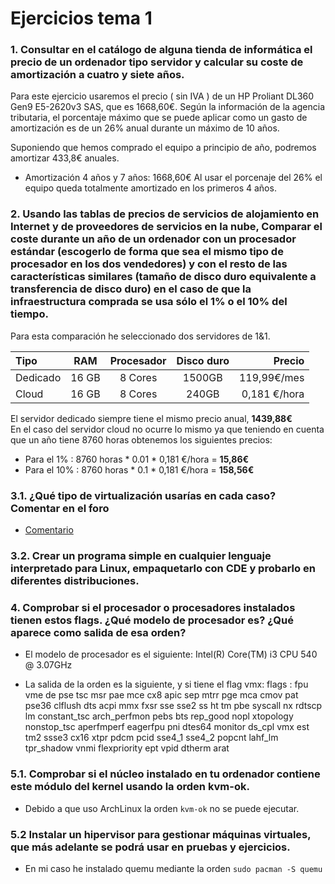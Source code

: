 # Ejercicios tema 1

### 1. Consultar en el catálogo de alguna tienda de informática el precio de un ordenador tipo servidor y calcular su coste de amortización a cuatro y siete años.

Para este ejercicio usaremos el precio ( sin IVA ) de un HP Proliant DL360 Gen9 E5-2620v3 SAS, que es 1668,60€. Según la información de la agencia tributaria,
el porcentaje máximo que se puede aplicar como un gasto de amortización es de un 26% anual durante un máximo de 10 años.

Suponiendo que hemos comprado el equipo a principio de año, podremos amortizar
433,8€ anuales.
 - Amortización 4 años y 7 años: 1668,60€
 Al usar el porcenaje del 26% el equipo queda totalmente amortizado en los
 primeros 4 años. 

### 2. Usando las tablas de precios de servicios de alojamiento en Internet y de proveedores de servicios en la nube, Comparar el coste durante un año de un ordenador con un procesador estándar (escogerlo de forma que sea el mismo tipo de procesador en los dos vendedores) y con el resto de las características similares (tamaño de disco duro equivalente a transferencia de disco duro) en el caso de que la infraestructura comprada se usa sólo el 1% o el 10% del tiempo.

Para esta comparación he seleccionado dos servidores de 1&1.

|Tipo | RAM | Procesador | Disco duro | Precio|
|:----|:---:|:----------:|:----------:|------:|
|Dedicado|16 GB| 8 Cores | 1500GB|    119,99€/mes|
|Cloud|16 GB|8 Cores| 240GB| 0,181 €/hora|

El servidor dedicado siempre tiene el mismo precio anual, **1439,88€**  
En el caso del servidor cloud no ocurre lo mismo ya que teniendo en cuenta
que un año tiene 8760 horas obtenemos los siguientes precios:
- Para el 1% : 8760 horas \* 0.01 \* 0,181 €/hora = **15,86€**
- Para el 10% : 8760 horas \* 0.1 \* 0,181 €/hora = **158,56€**

### 3.1. ¿Qué tipo de virtualización usarías en cada caso? Comentar en el foro
- [Comentario](https://github.com/JJ/IV16-17/issues/1#issuecomment-251802837)

### 3.2. Crear un programa simple en cualquier lenguaje interpretado para Linux, empaquetarlo con CDE y probarlo en diferentes distribuciones.


### 4. Comprobar si el procesador o procesadores instalados tienen estos flags. ¿Qué modelo de procesador es? ¿Qué aparece como salida de esa orden?
- El modelo de procesador es el siguiente: Intel(R) Core(TM) i3 CPU         540  @ 3.07GHz


- La salida de la orden es la siguiente, y si tiene el flag vmx:
flags		: fpu vme de pse tsc msr pae mce cx8 apic sep mtrr pge mca cmov pat pse36 clflush dts acpi mmx fxsr sse sse2 ss ht tm pbe syscall nx rdtscp lm constant_tsc arch_perfmon pebs bts rep_good nopl xtopology nonstop_tsc aperfmperf eagerfpu pni dtes64 monitor ds_cpl vmx est tm2 ssse3 cx16 xtpr pdcm pcid sse4_1 sse4_2 popcnt lahf_lm tpr_shadow vnmi flexpriority ept vpid dtherm arat


### 5.1. Comprobar si el núcleo instalado en tu ordenador contiene este módulo del kernel usando la orden kvm-ok.
- Debido a que uso ArchLinux la orden `kvm-ok` no se puede ejecutar.

### 5.2 Instalar un hipervisor para gestionar máquinas virtuales, que más adelante se podrá usar en pruebas y ejercicios.
- En mi caso he instalado quemu mediante la orden `sudo pacman -S quemu`
